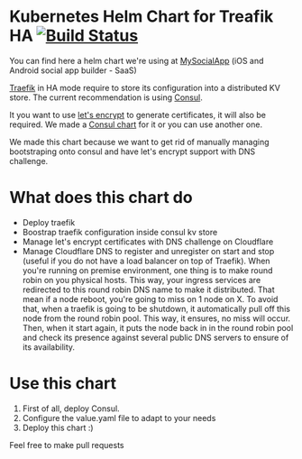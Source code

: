 # Kubernetes Helm Chart for Treafik HA [![Build Status](https://travis-ci.org/MySocialApp/kubernetes-helm-chart-traefik.svg?branch=master)](https://travis-ci.org/MySocialApp/kubernetes-helm-chart-traefik)

You can find here a helm chart we're using at [MySocialApp](https://mysocialapp.io) (iOS and Android social app builder - SaaS)

[Traefik](https://traefik.io/) in HA mode require to store its configuration into a distributed KV store. The current recommendation is using [Consul](https://www.consul.io/).

It you want to use [let's encrypt](https://letsencrypt.org/) to generate certificates, it will also be required. We made a [Consul chart](https://github.com/MySocialApp/kubernetes-helm-chart-consul) for it or you can use another one.

We made this chart because we want to get rid of manually managing bootstraping onto consul and have let's encrypt support with DNS challenge.

# What does this chart do

* Deploy traefik
* Boostrap traefik configuration inside consul kv store
* Manage let's encrypt certificates with DNS challenge on Cloudflare
* Manage Cloudflare DNS to register and unregister on start and stop (useful if you do not have a load balancer on top of Traefik). When you're running on premise environment, one thing is to make round robin on you physical hosts. This way, your ingress services are redirected to this round robin DNS name to make it distributed. That mean if a node reboot, you're going to miss on 1 node on X. To avoid that, when a traefik is going to be shutdown, it automatically pull off this node from the round robin pool. This way, it ensures, no miss will occur. Then, when it start again, it puts the node back in in the round robin pool and check its presence against several public DNS servers to ensure of its availability.

# Use this chart

1. First of all, deploy Consul.
2. Configure the value.yaml file to adapt to your needs
3. Deploy this chart :)

Feel free to make pull requests
